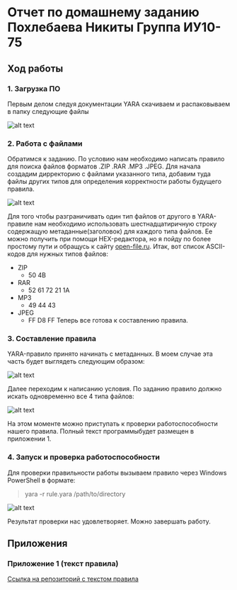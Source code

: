 # Отчет по домашнему заданию Похлебаева Никиты Группа ИУ10-75
## Ход работы
### 1. Загрузка ПО
 Первым делом следуя документации YARA скачиваем и распаковываем в папку следующие файлы

![alt text](1.jpg)

### 2. Работа с файлами
 Обратимся к заданию. По условию нам необходимо написать правило для поиска файлов форматов .ZIP .RAR .MP3 .JPEG. Для начала создадим дирректорию с файлами указанного типа, добавим туда файлы других типов для определения корректности работы будущего правила.

![alt text](image-5.png)

Для того чтобы разграничивать один тип файлов от другого в YARA-правиле нам необходимо использовать шестнадцатиричную строку содержащую метаданные(заголовок) для каждого типа файлов. Ее можно получить при помощи HEX-редактора, но я пойду по более простому пути и обращусь к сайту [open-file.ru](http://open-file.ru/). Итак, вот список ASCII-кодов для нужных типов файлов:
* ZIP
    * 50 4B
* RAR
    * 52 61 72 21 1A
* MP3
    * 49 44 43
* JPEG
    * FF D8 FF
Теперь все готова к составлению правила.
### 3. Составление правила
YARA-правило принято начинать с метаданных. В моем случае эта часть будет выглядеть следующим образом:

![alt text](image-2.png)

Далее переходим к написанию условия. По заданию правило должно искать одновременно все 4 типа файлов:

![alt text](image-6.png)

На этом моменте можно приступать к проверки работоспособности нашего правила. Полный текст программыбудет размещен в приложении 1.

### 4. Запуск и проверка работоспособности
Для проверки правильности работы вызываем правило через Windows PowerShell в формате:
>yara -r rule.yara /path/to/directory

![alt text](image-7.png)

Результат проверки нас удовлетворяет. Можно завершать работу.

## Приложения
### Приложение 1 (текст правила)

[Ссылка на репозиторий с текстом правила](https://github.com/Pokhlebaev-Nikita228/First_Yara_Rule)